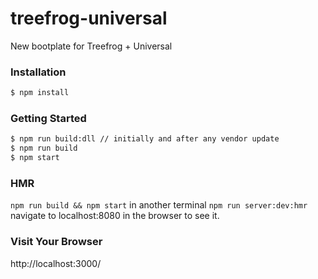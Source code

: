 # treefrog-universal
New bootplate for Treefrog + Universal

### Installation
```sh
$ npm install
```
### Getting Started
```sh
$ npm run build:dll // initially and after any vendor update
$ npm run build
$ npm start
```
### HMR
`npm run build && npm start` in another terminal `npm run server:dev:hmr` navigate to localhost:8080 in the browser to see it.

### Visit Your Browser

http://localhost:3000/
